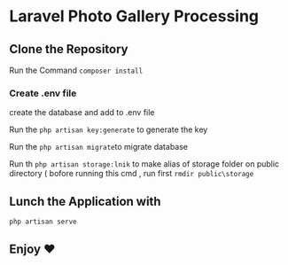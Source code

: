 # Laravel Photo Gallery Processing

## Clone the Repository

Run the Command
`composer install`
### Create .env file
create the database and add to .env file

Run the `php artisan key:generate` to generate the key

Run the `php artisan migrate`to migrate database

Run th `php artisan storage:lnik` to make alias of storage folder on public directory ( bofore running this cmd , run first `rmdir public\storage`

## Lunch the Application with 
`php artisan serve`
## Enjoy ❤
